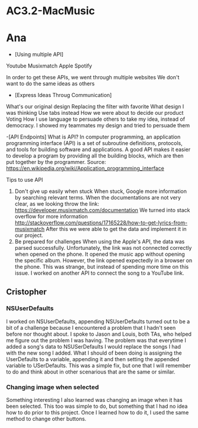 # AC3.2-MacMusic

# Ana
- [Using multiple API]

Youtube
Musixmatch
Apple
Spotify

In order to get these APIs, we went through multiple websites
We don't want to do the same ideas as others

- [Express Ideas Throug Communication]

What's our original design
    Replacing the filter with favorite
What design I was thinking
    Use tabs instead
How we were about to decide our product
    Voting
How I use language to persuade others to take my idea, instead of democracy.
    I showed my teammates my design and tried to persuade them

-[API Endpoints] 
What is API?
In computer programming, an application programming interface (API) is a set of subroutine definitions, protocols, and tools for building software and applications. A good API makes it easier to develop a program by providing all the building blocks, which are then put together by the programmer.
Source: https://en.wikipedia.org/wiki/Application_programming_interface

Tips to use API
1. Don't give up easily when stuck
    When stuck, Google more information by searching relevant terms. 
        When the documentations are not very clear, as we looking throw the link:
        https://developer.musixmatch.com/documentation
        We turned into stack overflow for more information
        http://stackoverflow.com/questions/17165228/how-to-get-lyrics-from-musixmatch
        After this we were able to get the data and implement it in our project.
2. Be prepared for challenges
    When using the Apple's API, the data was parsed successfully. Unfortunately, the link was not connected correctly when opened on the phone. It opened the music app without opening the specific album. However, the link opened expectedly in a browser on the phone. This was strange, but instead of spending more time on this issue. I worked on another API to connect the song to a YouTube link. 


## Cristopher 

### NSUserDefaults

I worked on NSUserDefaults, appending NSUserDefaults turned out to be a bit of a challenge because I encountered a problem that I hadn't seen before nor thought about. I spoke to Jason and Louis, both TAs, who helped me figure out the problem I was having. The problem was that everytime I added a song's data to NSUSerDefaults I would replace the songs I had with the new song I added. What I should of been doing is assigning the UserDefaults to a variable, appending it and then setting the appended variable to USerDefaults. This was a simple fix, but one that I will remember to do and think about in other scenarious that are the same or similar.

### Changing image when selected

Something interesting I also learned was changing an image when it has been selected. This too was simple to do, but something that I had no idea how to do prior to this project. Once I learned how to do it, I used the same method to change other buttons. 
